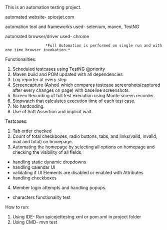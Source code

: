 This is an automation testing project.

automated website- spicejet.com

automation tool and frameworks used- selenium, maven, TestNG

automated browser/driver used- chrome 
 
                      *Full Automation is performed on single run and with one time browser invokation.*

 
Functionalities:
1. Scheduled testcases using TestNG @priority
2. Maven build and POM updated with all dependencies
3. Log reporter at every step
4. Screencapture (Ashot) which compares testcase screenshots(captured after every changes on page) with baseline screenshots.
5. Screen Recording of full test execution using Monte screen recorder.
6. Stopwatch that calculates execution time of each test case.
7. No hardcoding.
8. Use of Soft Assertion and implicit wait.


Testcases:
1. Tab order checked
2. Count of total checkboxes, radio buttons, tabs, and links(valid, invalid, mail and total) on homepage.
3. Automating the homepage by selecting all options on homepage and checking the visibility of all fields.
- handling static dynamic dropdowns
- handling calendar UI
- validating if UI Elements are disabled or enabled with Attributes
- handling checkboxes
4. Member login attempts and handling popups.
- characters functionality test


How to run:
1. Using IDE- Run spicejettestng.xml or pom.xml in project folder
2. Using CMD- mvn test
